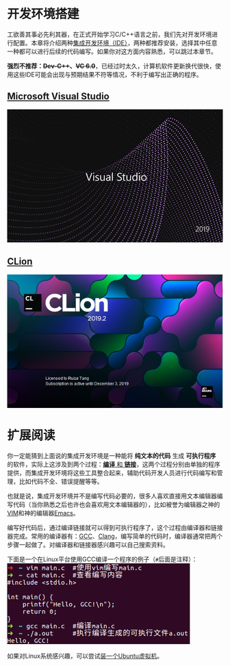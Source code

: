 # 开发环境搭建

工欲善其事必先利其器，在正式开始学习C/C++语言之前，我们先对开发环境进行配置。本章将介绍两种[集成开发环境（IDE）](https://en.wikipedia.org/wiki/Integrated_development_environment)，两种都推荐安装，选择其中任意一种都可以进行后续的代码编写。如果你对这方面内容熟悉，可以跳过本章节。

**强烈不推荐：~~Dev-C++~~、~~VC 6.0~~**，已经过时太久，计算机软件更新换代很快，使用这些IDE可能会出现与预期结果不符等情况，不利于编写出正确的程序。

## [Microsoft Visual Studio](0.0.Microsoft_Visual_Studio.md)
![vs_splash](figs/0.0.vs_splash.png)

## [CLion](0.1.CLion.md)
![clion_splash](figs/0.1.clion_splash.png)

# 扩展阅读
你一定能猜到上面说的集成开发环境是一种能将 **纯文本的代码** 生成 **可执行程序** 的软件，实际上这涉及到两个过程：[**编译** 和 **链接**](https://www.cprogramming.com/compilingandlinking.html)，这两个过程分别由单独的程序提供，而集成开发环境将这些工具整合起来，辅助代码开发人员进行代码编写和管理，比如代码不全、错误提醒等等。

也就是说，集成开发环境并不是编写代码必要的，很多人喜欢直接用文本编辑器编写代码（当你熟悉之后也许也会喜欢用文本编辑器的），比如被誉为编辑器之神的[VIM](https://www.vim.org/)和神的编辑器[Emacs](https://www.gnu.org/software/emacs/)。

编写好代码后，通过编译链接就可以得到可执行程序了，这个过程由编译器和链接器完成。常用的编译器有：[GCC](https://gcc.gnu.org/)、[Clang](https://clang.llvm.org/)，编写简单的代码时，编译器通常把两个步骤一起做了。对编译器和链接器感兴趣可以自己搜索资料。

下面是一个在Linux平台使用GCC编译一个程序的例子（`#`后面是注释）：<br>
![vim_gcc](figs/0.2.vim_gcc.png)

如果对Linux系统感兴趣，可以尝试[装一个Ubuntu虚拟机](0.2.Ubuntu虚拟机.md)。